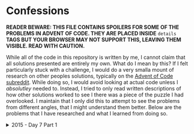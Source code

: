 # Confessions

**READER BEWARE: THIS FILE CONTAINS SPOILERS FOR SOME OF THE PROBLEMS IN ADVENT OF CODE.
THEY ARE PLACED INSIDE** `details` **TAGS BUT YOUR BROWSER MAY NOT SUPPORT THIS, LEAVING THEM VISIBLE.
READ WITH CAUTION.**

While all of the code in this repository is written by me, I cannot claim that all solutions presented are entirely my own.
What do I mean by this?
If I felt particularly stuck with a challenge, I would do a very smalla mount of research on other peoples solutions, typically on the [Advent of Code subreddit](https://old.reddit.com/r/adventofcode).
While doing so, I would avoid looking at actual code unless I *absolutley* needed to.
Instead, I tried to only read written descriptions of how other solutions worked to see I there was a piece of the puzzle I had overlooked.
I maintain that I only did this to attempt to see the problems from different angles, that I might understand them better.
Below are the problems that I have researched and what I learned from doing so.

<details>
	<summary>2015 - Day 7 Part 1</summary>
	My first major leap in progress came after I realised I could use a similar approach for this problem as I did for 2019 Day 6.
	After I implemented the hash in Ruby I ran the program, but it seemed to be taking longer than it should.
	I suspected that I was dealing with circular dependancies, as the input data is essentially a directional graph.
	I was very frustrated at this and decided to search for answers when I came across the old Daily Solutions Megathread on the subreddit.
	There I learned that after calculating a wire's value, I could replace the expression to calculate in the hash with the result.
	I implemented this and it worked.
	After doing some more research after the fact, it seems that I was not the only person who ran into this problem.
</details>

